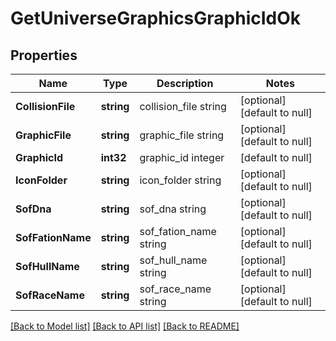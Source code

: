 # GetUniverseGraphicsGraphicIdOk

## Properties
Name | Type | Description | Notes
------------ | ------------- | ------------- | -------------
**CollisionFile** | **string** | collision_file string | [optional] [default to null]
**GraphicFile** | **string** | graphic_file string | [optional] [default to null]
**GraphicId** | **int32** | graphic_id integer | [default to null]
**IconFolder** | **string** | icon_folder string | [optional] [default to null]
**SofDna** | **string** | sof_dna string | [optional] [default to null]
**SofFationName** | **string** | sof_fation_name string | [optional] [default to null]
**SofHullName** | **string** | sof_hull_name string | [optional] [default to null]
**SofRaceName** | **string** | sof_race_name string | [optional] [default to null]

[[Back to Model list]](../README.md#documentation-for-models) [[Back to API list]](../README.md#documentation-for-api-endpoints) [[Back to README]](../README.md)

